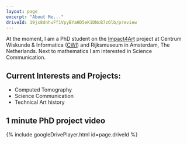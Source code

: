 ```yaml
---
layout: page
excerpt: "About Me..."
driveId: 19jx8dnhuFf1VpyBYaHD5eK1DNcB7zOlb/preview
---
```


At the moment, I am a PhD student on the [Impact4Art](https://www.nicas-research.nl/projects/impact4art/) project at Centrum Wiskunde & Informatica ([CWI](https://www.cwi.nl/)) and Rijksmuseum in Amsterdam, The Netherlands. Next to mathematics I am interested in Science Communication. 

## Current Interests and Projects:
- Computed Tomography
- Science Communication
- Technical Art history

## 1 minute PhD project video

{% include googleDrivePlayer.html id=page.driveId %}

